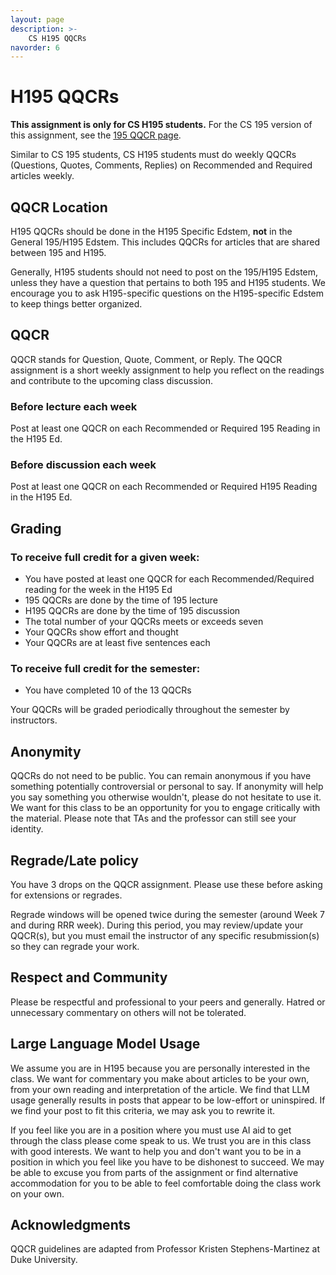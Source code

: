 ```yaml
---
layout: page
description: >-
    CS H195 QQCRs
navorder: 6
---
```


# H195 QQCRs

**This assignment is only for CS H195 students.** For the CS 195 version of this assignment, see the [195 QQCR page]({{site.baseurl}}/qqcr).

Similar to CS 195 students, CS H195 students must do weekly QQCRs (Questions, Quotes, Comments, Replies) on Recommended and Required articles weekly. 

## QQCR Location

H195 QQCRs should be done in the H195 Specific Edstem, **not** in the General 195/H195 Edstem. This includes QQCRs for articles that are shared between 195 and H195. 

Generally, H195 students should not need to post on the 195/H195 Edstem, unless they have a question that pertains to both 195 and H195 students. We encourage you to ask H195-specific questions on the H195-specific Edstem to keep things better organized. 

## QQCR
QQCR stands for Question, Quote, Comment, or Reply. The QQCR assignment is a short weekly assignment to help you reflect on the readings and contribute to the upcoming class discussion.

### Before lecture each week
Post at least one QQCR on each Recommended or Required 195 Reading in the H195 Ed.

### Before discussion each week
Post at least one QQCR on each Recommended or Required H195 Reading in the H195 Ed.

## Grading
### To receive full credit for a given week:
* You have posted at least one QQCR for each Recommended/Required reading for the week in the H195 Ed
* 195 QQCRs are done by the time of 195 lecture
* H195 QQCRs are done by the time of 195 discussion
* The total number of your QQCRs meets or exceeds seven
* Your QQCRs show effort and thought
* Your QQCRs are at least five sentences each
### To receive full credit for the semester:
* You have completed 10 of the 13 QQCRs

Your QQCRs will be graded periodically throughout the semester by instructors.

## Anonymity

QQCRs do not need to be public. You can remain anonymous if you have something potentially controversial or personal to say. If anonymity will help you say something you otherwise wouldn't, please do not hesitate to use it. We want for this class to be an opportunity for you to engage critically with the material. Please note that TAs and the professor can still see your identity. 

## Regrade/Late policy

You have 3 drops on the QQCR assignment. Please use these before asking for extensions or regrades.

Regrade windows will be opened twice during the semester (around Week 7 and during RRR week). During this period, you may review/update your QQCR(s), but you must email the instructor of any specific resubmission(s) so they can regrade your work.

## Respect and Community

Please be respectful and professional to your peers and generally. Hatred or unnecessary commentary on others will not be tolerated.

## Large Language Model Usage

We assume you are in H195 because you are personally interested in the class. We want for commentary you make about articles to be your own, from your own reading and interpretation of the article. We find that LLM usage generally results in posts that appear to be low-effort or uninspired. If we find your post to fit this criteria, we may ask you to rewrite it. 

If you feel like you are in a position where you must use AI aid to get through the class please come speak to us. We trust you are in this class with good interests. We want to help you and don't want you to be in a position in which you feel like you have to be dishonest to succeed. We may be able to excuse you from parts of the assignment or find alternative accommodation for you to be able to feel comfortable doing the class work on your own. 

## Acknowledgments

QQCR guidelines are adapted from Professor Kristen Stephens-Martinez at Duke University.
